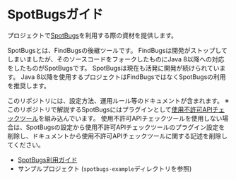 # SpotBugsガイド

プロジェクトで[SpotBugs](http://spotbugs.readthedocs.io/ja/latest/index.html)を利用する際の資材を提供します。

SpotBugsとは、FindBugsの後継ツールです。
FindBugsは開発がストップしてしまいましたが、そのソースコードをフォークしたものにJava 8以降への対応をしたものがSpotBugsです。
SpotBugsは現在も活発に開発が続けられています。
Java 8以降を使用するプロジェクトはFindBugsではなくSpotBugsの利用を推奨します。

このリポジトリには、設定方法、運用ルール等のドキュメントが含まれます。
※このリポジトリで解説するSpotBugsにはプラグインとして[使用不許可APIチェックツール](../unpublished-api/README.md)を組み込んでいます。
使用不許可APIチェックツールを使用しない場合は、SpotBugsの設定から使用不許可APIチェックツールのプラグイン設定を削除し、ドキュメントから使用不許可APIチェックツールに関する記述を削除してください。

- [SpotBugs利用ガイド](./docs/README.md)
- サンプルプロジェクト (`spotbugs-example`ディレクトリを参照)
